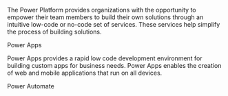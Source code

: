 The Power Platform provides organizations with the opportunity to empower their team members to build their own solutions through an intuitive low-code or no-code set of services. 
These services help simplify the process of building solutions.


Power Apps

Power Apps provides a rapid low code development environment for building custom apps for business needs.
Power Apps enables the creation of web and mobile applications that run on all devices.

Power Automate

